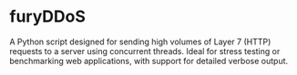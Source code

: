 # furyDDoS
A Python script designed for sending high volumes of Layer 7 (HTTP) requests to a server using concurrent threads. Ideal for stress testing or benchmarking web applications, with support for detailed verbose output.
